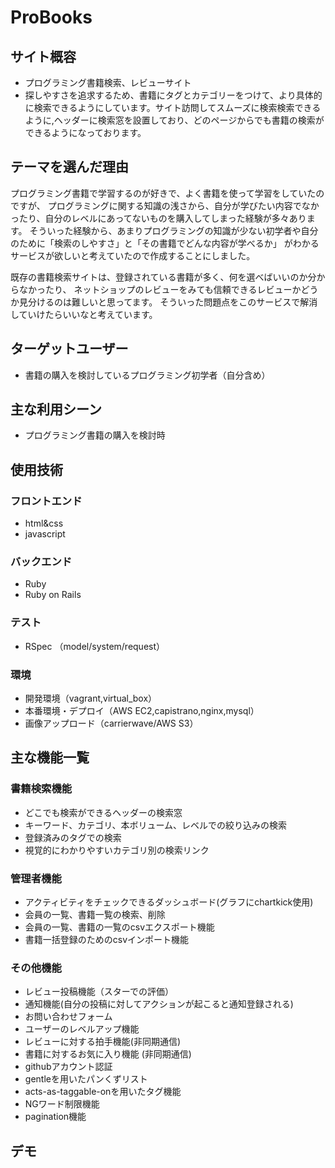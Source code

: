 ProBooks
========
## サイト概容
- プログラミング書籍検索、レビューサイト
- 探しやすさを追求するため、書籍にタグとカテゴリーをつけて、より具体的に検索できるようにしています。サイト訪問してスムーズに検索検索できるように,ヘッダーに検索窓を設置しており、どのページからでも書籍の検索ができるようになっております。

## テーマを選んだ理由
プログラミング書籍で学習するのが好きで、よく書籍を使って学習をしていたのですが、
プログラミングに関する知識の浅さから、自分が学びたい内容でなかったり、自分のレベルにあってないものを購入してしまった経験が多々あります。
そういった経験から、あまりプログラミングの知識が少ない初学者や自分のために「検索のしやすさ」と「その書籍でどんな内容が学べるか」
がわかるサービスが欲しいと考えていたので作成することにしました。

既存の書籍検索サイトは、登録されている書籍が多く、何を選べばいいのか分からなかったり、
ネットショップのレビューをみても信頼できるレビューかどうか見分けるのは難しいと思ってます。
そういった問題点をこのサービスで解消していけたらいいなと考えています。

## ターゲットユーザー
- 書籍の購入を検討しているプログラミング初学者（自分含め）

## 主な利用シーン
- プログラミング書籍の購入を検討時

## 使用技術
### フロントエンド
- html&css
- javascript
### バックエンド
- Ruby
- Ruby on Rails
### テスト
- RSpec （model/system/request）
### 環境
- 開発環境（vagrant,virtual_box）
- 本番環境・デプロイ（AWS EC2,capistrano,nginx,mysql）
- 画像アップロード（carrierwave/AWS S3）

## 主な機能一覧
### 書籍検索機能
- どこでも検索ができるヘッダーの検索窓
- キーワード、カテゴリ、本ボリューム、レベルでの絞り込みの検索
- 登録済みのタグでの検索
- 視覚的にわかりやすいカテゴリ別の検索リンク
### 管理者機能
- アクティビティをチェックできるダッシュボード(グラフにchartkick使用)
- 会員の一覧、書籍一覧の検索、削除
- 会員の一覧、書籍の一覧のcsvエクスポート機能
- 書籍一括登録のためのcsvインポート機能
### その他機能
- レビュー投稿機能（スターでの評価）
- 通知機能(自分の投稿に対してアクションが起こると通知登録される)
- お問い合わせフォーム
- ユーザーのレベルアップ機能
- レビューに対する拍手機能(非同期通信)
- 書籍に対するお気に入り機能 (非同期通信)
- githubアカウント認証
- gentleを用いたパンくずリスト
- acts-as-taggable-onを用いたタグ機能
- NGワード制限機能
- pagination機能

## デモ
